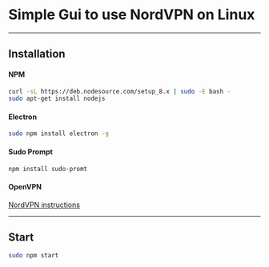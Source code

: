 # Simple Gui to use NordVPN on Linux

---

## Installation

#### NPM 

```bash
curl -sL https://deb.nodesource.com/setup_8.x | sudo -E bash -
sudo apt-get install nodejs
```

#### Electron

```bash
sudo npm install electron -g
```

#### Sudo Prompt

```bash
npm install sudo-promt
```

#### OpenVPN

[NordVPN instructions](https://nordvpn.com/it/tutorials/linux/openvpn/)

---

## Start

```bash
sudo npm start
```

